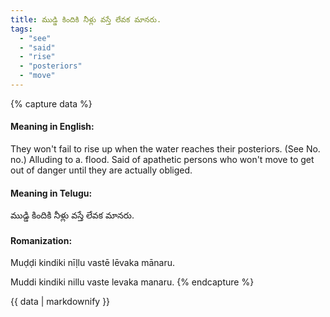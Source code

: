 ```yaml
---
title: ముడ్డి కిందికి నీళ్లు వస్తే లేవక మానరు.
tags:
  - "see"
  - "said"
  - "rise"
  - "posteriors"
  - "move"
---
```


{% capture data %}
#### Meaning in English:
They won't fail to rise up when the water reaches their posteriors.
(See No. no.)
Alluding to a. flood. Said of apathetic persons who won't move to get out of danger until they are actually obliged.

#### Meaning in Telugu:
ముడ్డి కిందికి నీళ్లు వస్తే లేవక మానరు.

#### Romanization:
Muḍḍi kindiki nīḷlu vastē lēvaka mānaru.

Muddi kindiki nillu vaste levaka manaru.
{% endcapture %}

{{ data | markdownify }}

